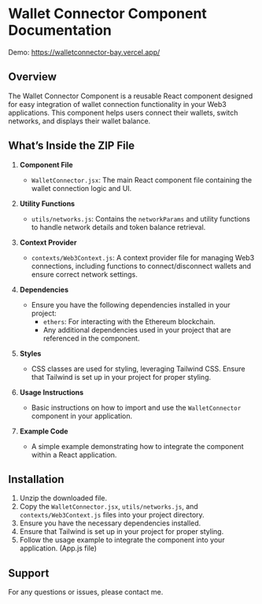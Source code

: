 
# Wallet Connector Component Documentation

Demo: https://walletconnector-bay.vercel.app/

## Overview
The Wallet Connector Component is a reusable React component designed for easy integration of wallet connection functionality in your Web3 applications. This component helps users connect their wallets, switch networks, and displays their wallet balance.

## What’s Inside the ZIP File

1. **Component File**
   - `WalletConnector.jsx`: The main React component file containing the wallet connection logic and UI.

2. **Utility Functions**
   - `utils/networks.js`: Contains the `networkParams` and utility functions to handle network details and token balance retrieval.

3. **Context Provider**
   - `contexts/Web3Context.js`: A context provider file for managing Web3 connections, including functions to connect/disconnect wallets and ensure correct network settings.

4. **Dependencies**
   - Ensure you have the following dependencies installed in your project:
     - `ethers`: For interacting with the Ethereum blockchain.
     - Any additional dependencies used in your project that are referenced in the component.

5. **Styles**
   - CSS classes are used for styling, leveraging Tailwind CSS. Ensure that Tailwind is set up in your project for proper styling.

6. **Usage Instructions**
   - Basic instructions on how to import and use the `WalletConnector` component in your application.

7. **Example Code**
   - A simple example demonstrating how to integrate the component within a React application.

## Installation
1. Unzip the downloaded file.
2. Copy the `WalletConnector.jsx`, `utils/networks.js`, and `contexts/Web3Context.js` files into your project directory.
3. Ensure you have the necessary dependencies installed.
4. Ensure that Tailwind is set up in your project for proper styling.
5. Follow the usage example to integrate the component into your application. (App.js file)

## Support
For any questions or issues, please contact me.

